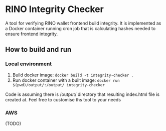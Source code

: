 # RINO Integrity Checker

A tool for verifying RINO wallet frontend build integrity.
It is implemented as a Docker container running cron job that is calculating hashes needed to ensure frontend integrity.

## How to build and run

### Local environment

1. Build docker image: `docker build -t integrity-checker .`
2. Run docker container with a built image: `docker run $(pwd)/output/:/output/ integrity-checker`

Code is assuming there is /output/ directory that resulting index.html file is created at.
Feel free to customise ths tool to your needs

### AWS

(TODO)